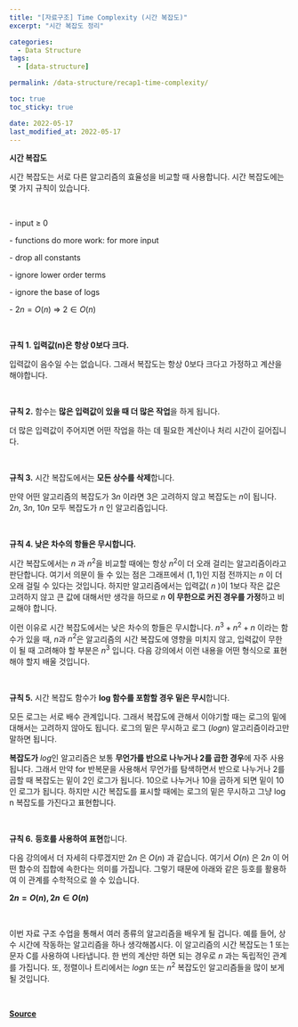 ```yaml
---
title: "[자료구조] Time Complexity (시간 복잡도)"
excerpt: "시간 복잡도 정리"

categories:
  - Data Structure
tags:
  - [data-structure]

permalink: /data-structure/recap1-time-complexity/

toc: true
toc_sticky: true

date: 2022-05-17
last_modified_at: 2022-05-17
---
```


**시간 복잡도**


시간 복잡도는 서로 다른 알고리즘의 효율성을 비교할 때 사용합니다. 시간 복잡도에는 몇 가지 규칙이 있습니다.

<br>

\- input ≥ 0

\- functions do more work: for more input

\- drop all constants

\- ignore lower order terms

\- ignore the base of logs

\- $2n = O(n)$ => $2 ∈ O(n)$

<br>

**규칙 1. 입력값(n)은 항상 0보다 크다.**

입력값이 음수일 수는 없습니다. 그래서 복잡도는 항상 0보다 크다고 가정하고 계산을 해야합니다.

 <br>

**규칙 2.** 함수는 **많은 입력값이 있을 때 더 많은 작업**을 하게 됩니다.

더 많은 입력값이 주어지면 어떤 작업을 하는 데 필요한 계산이나 처리 시간이 길어집니다.

 <br>

**규칙 3.** 시간 복잡도에서는 **모든 상수를 삭제**합니다.

만약 어떤 알고리즘의 복잡도가  $3n$ 이라면 3은 고려하지 않고 복잡도는 $n$이 됩니다.  $2n$, $3n$, $10n$ 모두 복잡도가 $n$ 인 알고리즘입니다.

 <br>

**규칙 4. 낮은 차수의 항들은 무시합니다.**

시간 복잡도에서는  $n$ 과 $n^2$을 비교할 때에는 항상 $n^2$이 더 오래 걸리는 알고리즘이라고 판단합니다. 여기서 의문이 들 수 있는 점은 그래프에서 $(1,1)$인 지점 전까지는  $n$ 이 더 오래 걸릴 수 있다는 것입니다. 하지만 알고리즘에서는 입력값( $n$ )이 1보다 작은 값은 고려하지 않고 큰 값에 대해서만 생각을 하므로 $n$ **이 무한으로 커진 경우를 가정**하고 비교해야 합니다.

이런 이유로 시간 복잡도에서는 낮은 차수의 항들은 무시합니다. $n^3 + n^2 + n$ 이라는 함수가 있을 때,  $n$과 $n^2$은 알고리즘의 시간 복잡도에 영향을 미치지 않고, 입력값이 무한이 될 때 고려해야 할 부분은 $n^3$ 입니다. 다음 강의에서 이런 내용을 어떤 형식으로 표현해야 할지 배울 것입니다.

 <br>

**규칙 5.** 시간 복잡도 함수가 **log 함수를 포함할 경우 밑은 무시**합니다.

모든 로그는 서로 배수 관계입니다. 그래서 복잡도에 관해서 이야기할 때는 로그의 밑에 대해서는 고려하지 않아도 됩니다. 로그의 밑은 무시하고 로그 ($logn$) 알고리즘이라고만 말하면 됩니다.

**복잡도가** $log$인 알고리즘은 보통 **무언가를 반으로 나누거나 2를 곱한 경우**에 자주 사용됩니다. 그래서 만약 for 반복문을 사용해서 무언가를 탐색하면서 반으로 나누거나 2를 곱할 때 복잡도는 밑이 2인 로그가 됩니다. 10으로 나누거나 10을 곱하게 되면 밑이 10인 로그가 됩니다. 하지만 시간 복잡도를 표시할 때에는 로그의 밑은 무시하고 그냥 log n 복잡도를 가진다고 표현합니다.

 <br>

**규칙 6.** **등호를 사용하여 표현**합니다.

다음 강의에서 더 자세히 다루겠지만  $2n$ 은 $O(n)$ 과 같습니다. 여기서 $O(n)$ 은  $2n$ 이 어떤 함수의 집합에 속한다는 의미를 가집니다. 그렇기 때문에 아래와 같은 등호를 활용하여 이 관계를 수학적으로 쓸 수 있습니다.

**$2n = O(n), 2n ∈ O(n)$**

 <br>

이번 자료 구조 수업을 통해서 여러 종류의 알고리즘을 배우게 될 겁니다. 예를 들어, 상수 시간에 작동하는 알고리즘을 하나 생각해봅시다. 이 알고리즘의 시간 복잡도는 1 또는 문자 C를 사용하여 나타냅니다. 한 번의 계산만 하면 되는 경우로  $n$ 과는 독립적인 관계를 가집니다. 또, 정렬이나 트리에서는  $logn$ 또는 $n^2$ 복잡도인 알고리즘들을 많이 보게 될 것입니다.

<br>

[**Source**](https://www.boostcourse.org/cs204/joinLectures/145114)